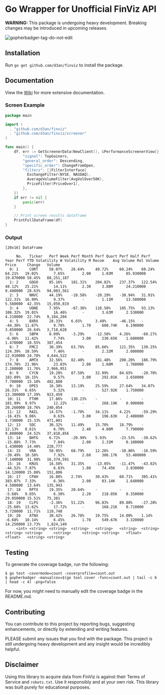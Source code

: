 # Go Wrapper for Unofficial FinViz API

**WARNING:** This package is undergoing heavy development. Breaking changes may be introduced in upcoming releases.

![gopherbadger-tag-do-not-edit](https://img.shields.io/badge/Go%20Coverage-52%25-brightgreen.svg?longCache=true&style=flat)

## Installation

Run `go get github.com/d3an/finviz` to install the package.

## Documentation

View the [Wiki](https://github.com/d3an/finviz/wiki) for more extensive documentation.

### Screen Example

```go
package main

import (
  . "github.com/d3an/finviz"
  . "github.com/d3an/finviz/screener"
)

func main() {
    df, err := GetScreenerData(NewClient(), &PerformanceScreenerView{}, &map[string]interface{}{
        "signal": TopGainers,
        "general_order": Descending,
        "specific_order": ChangeFromOpen,
        "filters": []FilterInterface{
          ExchangeFilter(NYSE, NASDAQ),
          AverageVolumeFilter(AvgVolOver50K),
          PriceFilter(PriceOver1),
        },
    })
    if err != nil {
        panic(err)
    }

    // Print screen results dataframe
    PrintFullDataFrame(df)
}
```

### Output

```command line
[20x16] DataFrame

     No.   Ticker   Perf Week Perf Month Perf Quart Perf Half Perf Year Perf YTD Volatility W Volatility M Recom    Avg Volume Rel Volume Price     Change   Volume  
  0: 1     CORT     58.07%    26.64%     40.72%     60.24%    60.24%    64.21%   19.02%       7.65%        2.00     1.03M      85.930000  19.870000 58.45%   88,251,187
  1: 2     GOGO     85.16%    181.31%    204.82%    237.37%   122.54%   48.12%   25.21%       14.11%       2.30     3.88M      24.210000  9.480000  28.63%   94,003,561
  2: 3     NNVC     44.19%    -10.58%    -20.29%    -30.94%   31.91%    122.31%  16.99%       9.37%        -        1.11M      13.580000  5.580000  42.35%   15,050,819
  3: 4     UONE     7.95%     -67.36%    110.50%    105.75%   93.13%    108.32%  19.01%       16.46%       -        3.63M      2.530000   4.210000  22.74%   9,184,204
  4: 5     BXRX     28.33%    6.65%      3.49%      -46.15%   -         -44.36%  11.67%       9.70%        1.70     600.74K    6.190000   3.850000  26.64%   3,718,628
  5: 6     SBPH     8.09%     -3.29%     -12.50%    4.26%     -60.27%   -6.96%   11.42%       7.74%        3.00     230.65K    1.680000   1.470000  18.55%   387,454  
  6: 7     FMCI     30.39%    63.76%     85.66%     121.35%   130.25%   124.39%  10.59%       7.46%        -        2.32M      2.000000   22.910000 24.78%   4,644,522
  7: 8     AMTX     32.56%    82.40%     181.48%    200.20%   186.79%   174.70%  21.96%       23.03%       2.00     1.68M      1.760000   2.280000  11.76%   2,966,951
  8: 9     CYCN     19.20%    87.58%     32.99%     84.65%    -20.70%   183.09%  10.15%       9.57%        3.00     292.01K    1.650000   7.700000  15.10%   482,880  
  9: 10    OPES     16.38%    13.19%     25.59%     27.64%    34.07%    26.31%   6.65%        5.32%        -        527.92K    1.750000   13.300000 17.39%   923,459  
 10: 11    FTHM     17.86%    130.23%    -          -         -         101.99%  9.97%        12.22%       -        268.19K    0.900000   20.260000 18.76%   240,054  
 11: 12    RAIL     14.57%    -1.70%     34.11%     4.22%     -59.29%   -16.43%  9.06%        8.63%        3.00     196.63K    2.400000   1.730000  15.33%   471,801  
 12: 13    SDC      30.32%    11.49%     15.70%     18.79%    -         12.13%   8.61%        6.70%        2.40     4.86M      7.790000   9.800000  24.52%   37,818,856
 13: 14    BHTG     6.72%     -20.99%    5.93%      -23.53%   -30.62%   -15.88%  7.73%        7.04%        2.00     2.31M      0.100000   1.430000  14.40%   228,777  
 14: 15    VRA      50.95%    68.79%     12.26%     -10.86%   -16.59%   -39.49%  10.58%       7.92%        2.60     306.17K    53.480000  7.140000  31.98%   16,374,591
 15: 16    KRUS     16.50%    31.35%     -13.05%    -11.47%   -43.02%   -44.52%  7.87%        6.83%        1.80     74.45K     2.030000   14.120000 15.08%   151,006  
 16: 17    CPAH     16.88%    2.74%      30.43%     60.71%    305.41%   383.87%  7.33%        6.36%        2.00     83.14K     1.640000   4.500000  13.64%   135,943  
 17: 18    RPTX     19.35%    20.64%     -          -         -         -5.68%   9.85%        6.30%        2.20     218.05K    0.350000   29.050000 15.51%   75,381  
 18: 19    CLPS     -2.36%    51.22%     96.83%     89.80%    -27.20%   -25.60%  13.62%       17.72%       -        168.21K    0.710000   3.720000  11.71%   118,748  
 19: 20    ATNX     38.42%    26.78%     19.75%     14.00%    1.14%     -6.68%   10.14%       6.45%        1.70     549.67K    3.320000   14.250000 13.73%   1,824,149
     <int> <string> <string>  <string>   <string>   <string>  <string>  <string> <string>     <string>     <string> <string>   <float>    <float>   <string> <string>  

```

## Testing

To generate the coverage badge, run the following:

```command line
$ go test -covermode=count -coverprofile=count.out
$ gopherbadger -manualcov=$(go tool cover -func=count.out | tail -c 6 | head -c 4) -png=false
```

For now, you might need to manually edit the coverage badge in the README.md.

## Contributing

You can contribute to this project by reporting bugs, suggesting enhancements, or directly by extending and writing features.

PLEASE submit any issues that you find with the package. This project is still undergoing heavy development and any insight would be incredibly helpful.

## Disclaimer

Using this library to acquire data from FinViz is against their Terms of Service and `robots.txt`.
Use it responsibly and at your own risk. This library was built purely for educational purposes.
